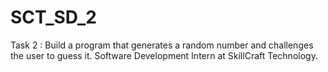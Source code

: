 # SCT_SD_2
 Task 2 : Build a program that generates a random number and challenges the user to guess it. Software Development Intern at SkillCraft Technology. 
